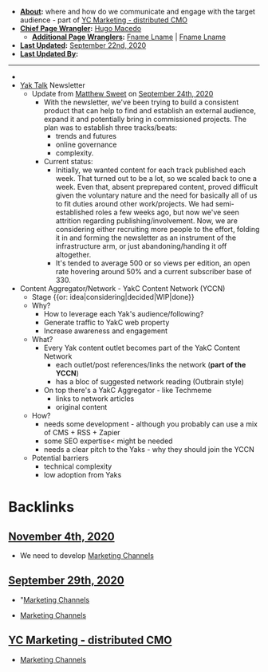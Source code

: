 - **[About](<About.md>):** where and how do we communicate and engage with the target audience - part of [YC Marketing - distributed CMO](<YC Marketing - distributed CMO.md>)
- **[Chief Page Wrangler](<Chief Page Wrangler.md>):** [Hugo Macedo](<Hugo Macedo.md>) 
    - **[Additional Page Wranglers](<Additional Page Wranglers.md>):** [Fname Lname](<Fname Lname.md>) | [Fname Lname](<Fname Lname.md>) 
- **[Last Updated](<Last Updated.md>):** [September 22nd, 2020](<September 22nd, 2020.md>)
- **[Last Updated By](<Last Updated By.md>):** 
-  ----------------------------------------------
- 
- [Yak Talk](<Yak Talk.md>) Newsletter
    - Update from [Matthew Sweet](<Matthew Sweet.md>) on [September 24th, 2020](<September 24th, 2020.md>)
        - With the newsletter, we've been trying to build a consistent product that can help to find and establish an external audience, expand it and potentially bring in commissioned projects.
The plan was to establish three tracks/beats: 
            - trends and futures
            - online governance
            - complexity. 
        - Current status:
            - Initially, we wanted content for each track published each week. That turned out to be a lot, so we scaled back to one a week. Even that, absent preprepared content, proved difficult given the voluntary nature and the need for basically all of us to fit duties around other work/projects. We had semi-established roles a few weeks ago, but now we've seen attrition regarding publishing/involvement. Now, we are considering either recruiting more people to the effort, folding it in and forming the newsletter as an instrument of the infrastructure arm, or just abandoning/handing it off altogether.
            - It's tended to average 500 or so views per edition, an open rate hovering around 50% and a current subscriber base of 330.
- Content Aggregator/Network - YakC Content Network (YCCN)
    - Stage {{or: idea|considering|decided|WIP|done}}
    - Why?
        - How to leverage each Yak's audience/following?
        - Generate traffic to YakC web property
        - Increase awareness and engagement 
    - What?
        - Every Yak content outlet becomes part of the YakC Content Network
            - each outlet/post references/links the network (__part of the YCCN__)
            - has a bloc of suggested network reading (Outbrain style)
        - On top there's a YakC Aggregator - like Techmeme
            - links to network articles
            - original content
    - How?
        - needs some development - although you probably can use a mix of CMS + RSS + Zapier
        - some SEO expertise< might be needed
        - needs a clear pitch to the Yaks - why they should join the YCCN 
    - Potential barriers
        - technical complexity
        - low adoption from Yaks 

# Backlinks
## [November 4th, 2020](<November 4th, 2020.md>)
- We need to develop [Marketing Channels](<Marketing Channels.md>)

## [September 29th, 2020](<September 29th, 2020.md>)
- "[Marketing Channels](<Marketing Channels.md>)

- [Marketing Channels](<Marketing Channels.md>)

## [YC Marketing - distributed CMO](<YC Marketing - distributed CMO.md>)
- [Marketing Channels](<Marketing Channels.md>)

